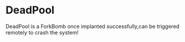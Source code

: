 # DeadPool

DeadPool is a ForkBomb once implanted successfully,can be triggered remotely to crash the system!

